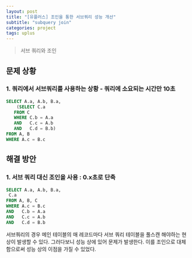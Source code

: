 ```yaml
---
layout: post
title: "[유플러스] 조인을 통한 서브쿼리 성능 개선"
subtitle: "subquery join"
categories: project
tags: uplus
---
```

> 서브 쿼리와 조인  

## 문제 상황
### 1. 쿼리에서 서브쿼리를 사용하는 상황 - 쿼리에 소요되는 시간만 **10초**

```sql
SELECT A.a, A.b, B.a, 
	(SELECT C.a 
   FROM C
   WHERE C.b = A.a
   AND   C.c = A.b
   AND   C.d = B.b)
FROM A, B
WHERE A.c = B.c
```



## 해결 방안
### 1. 서브 쿼리 대신 조인을 사용 : 0.x초로 단축

```sql
SELECT A.a, A.b, B.a, 
 C.a
FROM A, B, C
WHERE A.c = B.c
AND   C.b = A.a
AND   C.c = A.b
AND   C.d = B.b
```

서브쿼리의 경우 메인 테이블의 매 레코드마다 서브 쿼리 테이블을 풀스캔 해야하는 현상이 발생할 수 있다. 그러다보니 성능 상에 있어 문제가 발생한다. 이를 조인으로 대체함으로써 성능 상의 이점을 가질 수 있었다.



